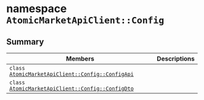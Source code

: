 # namespace `AtomicMarketApiClient::Config` 

## Summary

 Members                                | Descriptions                                
----------------------------------------|---------------------------------------------
`class ` [`AtomicMarketApiClient::Config::ConfigApi`](.github/workflows/documentation/md/AtomicMarketApiClient--Config--ConfigApi.md#class_atomic_market_api_client_1_1_config_1_1_config_api) | 
`class ` [`AtomicMarketApiClient::Config::ConfigDto`](.github/workflows/documentation/md/AtomicMarketApiClient--Config--ConfigDto.md#class_atomic_market_api_client_1_1_config_1_1_config_dto) | 

